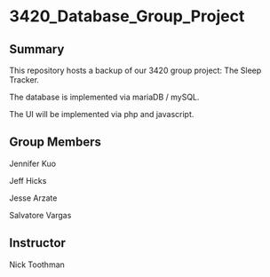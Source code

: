 # 3420_Database_Group_Project

## Summary

This repository hosts a backup of our 3420 group project: The Sleep Tracker.

The database is implemented via mariaDB / mySQL. 

The UI will be implemented via php and javascript.


## Group Members

Jennifer Kuo

Jeff Hicks

Jesse Arzate

Salvatore Vargas


## Instructor

Nick Toothman
